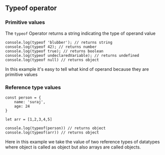 ## Typeof operator

### Primitive values

The `typeof` Operator returns a string indicating the type of operand value

```
console.log(typeof 'blubber'); // returns string
console.log(typeof 42); // returns number
console.log(typeof true); // returns boolean
console.log(typeof undeclaredVariable); // returns undefined
console.log(typeof null) // returns object
```

In this example it's easy to tell what kind of operand because they are primitive values

### Reference type values

```
const person = {
    name: 'suraj',
    age: 24
}

let arr = [1,2,3,4,5]

console.log(typeof(person)) // returns object
console.log(typeof(arr)) // returns object

```

Here in this example we take the value of two reference types of datatypes where object is called as object but also arrays are called objects.
